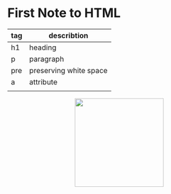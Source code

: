 # First Note to HTML



| tag          |  describtion |
| --- | --- |
| h1       | heading |
| p        | paragraph    |
| pre     | preserving white space |
| a       | attribute    |
| | |


<img href="https://github.com/kiaky0/Programming/assets/109141627/016ef69a-2881-41bd-b59f-7976375a2fd7">


<div align="center">
    <img src="https://github.com/kiaky0/Programming/assets/109141627/f0f311d1-abe3-45d4-8d31-64374ae1cdb4" width="200px">
</div>




